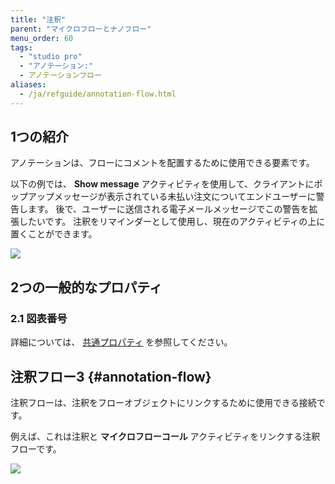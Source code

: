 ```yaml
---
title: "注釈"
parent: "マイクロフローとナノフロー"
menu_order: 60
tags:
  - "studio pro"
  - "アノテーション:"
  - アノテーションフロー
aliases:
  - /ja/refguide/annotation-flow.html
---
```


## 1つの紹介

アノテーションは、フローにコメントを配置するために使用できる要素です。

以下の例では、 **Show message** アクティビティを使用して、クライアントにポップアップメッセージが表示されている未払い注文についてエンドユーザーに警告します。 後で、ユーザーに送信される電子メールメッセージでこの警告を拡張したいです。 注釈をリマインダーとして使用し、現在のアクティビティの上に置くことができます。

![](attachments/anotation/anotation.png)

## 2つの一般的なプロパティ

### 2.1 図表番号

詳細については、 [共通プロパティ](microflow-element-common-properties) を参照してください。

## 注釈フロー3 {#annotation-flow}

注釈フローは、注釈をフローオブジェクトにリンクするために使用できる接続です。

例えば、これは注釈と **マイクロフローコール** アクティビティをリンクする注釈フローです。

![](attachments/anotation/anotation-flow.png)